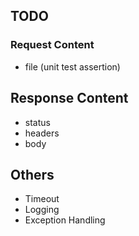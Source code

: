 ## TODO

### Request Content
- file (unit test assertion)

## Response Content
- status
- headers
- body

## Others
- Timeout
- Logging
- Exception Handling
